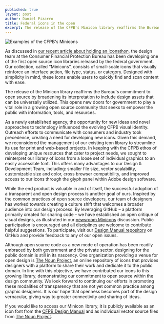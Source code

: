 ```yaml
---
published: true
layout: post
author: Daniel Pizarro
title: Federal icons in the open
excerpt: The release of the CFPB's Minicon library reaffirms the Bureau's commitment to open source by broadening its interpretation to include design assets that can be universally utilized. This opens new doors for government to play a vital role in a growing open source community that seeks to empower the public with information, tools, and resources.
---
```


![Examples of the CFPB's Minicons](../../img/minicons/minicons.gif)

As discussed in
[our recent article about holding an Iconathon](http://cfpb.github.io/articles/collaborating-on-civic-symbols/),
the design team at the Consumer Financial Protection Bureau has been developing
one of the first open source icon libraries released by the federal government.
Our collection, called “Minicons”, consists of small-scale icons that
visually reinforce an interface action, file type, status, or category.
Designed with simplicity in mind, these icons enable users to quickly
find and scan content with ease.

The release of the Minicon library reaffirms the Bureau's commitment to
open source by broadening its interpretation to include design assets
that can be universally utilized.
This opens new doors for government to play a vital role in a growing
open source community that seeks to empower the public with information,
tools, and resources.

As a newly established agency, the opportunity for new ideas and
novel approaches to technology influenced the evolving CFPB visual identity.
Outreach efforts to communicate with consumers and industry took precedence,
creating a need for developing new icons.
Given this demand, we reconsidered the management of our existing icon library
to streamline its use for print and web-based projects.
In keeping with the CFPB ethos of developing unique resources that cater to
project needs, we sought to reinterpret our library of icons from a
loose set of individual graphics to an easily accessible font.
This offers many advantages to our Design & Development Team, including:
smaller file size, vector scalability, customizable size and color,
cross browser compatibility, and improved access to our icons
through the glyph panel within Adobe design software.

While the end product is valuable in and of itself, the successful adoption of
a transparent and open design process is another goal of ours.
Inspired by the common practices of open source developers,
our team of designers has worked towards creating a culture shift that
welcomes a broader audience into our design process.
By leveraging GitHub – a platform primarily created for sharing code –
we have established an open critique of visual designs, as illustrated in our
[newsroom Minicons](https://github.com/cfpb/design-manual/issues/166)
discussion.
Public participation is encouraged and all disciplines are welcome
to contribute helpful suggestions.
To participate, visit our
[Design Manual repository](https://github.com/cfpb/design-manual/issues)
on GitHub and provide feedback to any of our open issues.

Although open source code as a new mode of operation has been
readily embraced by both government and the private sector,
designing for the public domain is still in its nascency.
One organization providing a venue for open design is
[The Noun Project](https://thenounproject.com/),
an online repository of icons that provides designers with a platform
to share their work and dedicate it to the public domain.
In line with this objective, we have contributed our icons to
this growing library, demonstrating our commitment to open source
within the design community.
We look forward to continuing our efforts in promoting these modalities of
transparency that are not yet common practice among graphic designers.
It is our hope that openness becomes part of the design vernacular,
giving way to greater connectivity and sharing of ideas.

If you would like to access our Minicon library,
it is publicly available as an icon font from the
[CFPB Design Manual](https://cfpb.github.io/design-manual/identity/minicons.html#download)
and as individual vector source files from
[The Noun Project](https://thenounproject.com/cfpb_minicons/).
